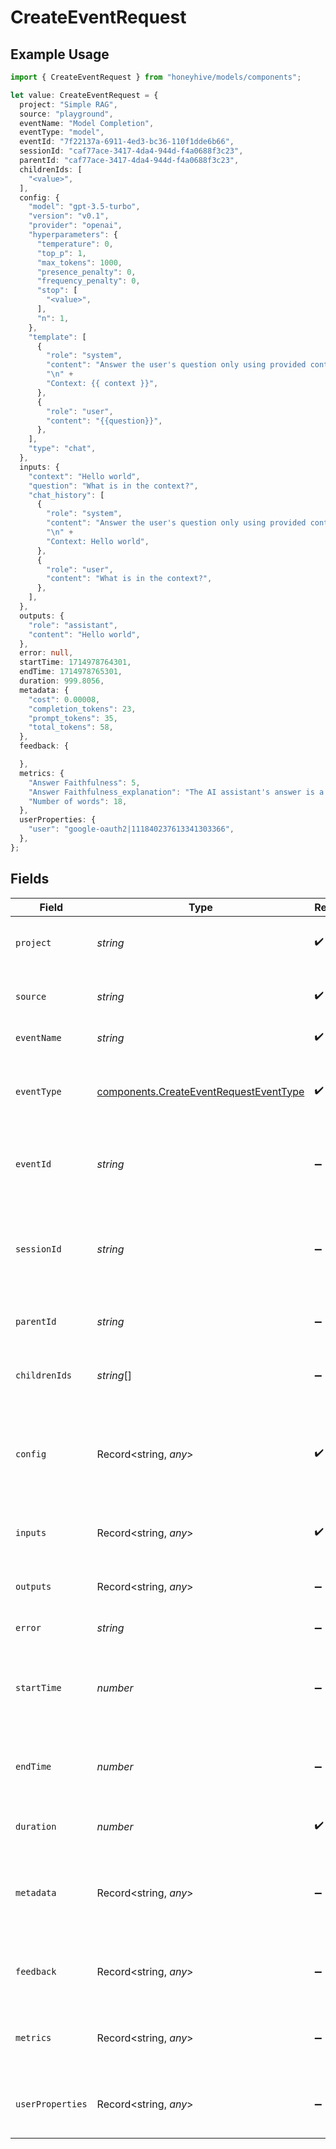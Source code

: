 # CreateEventRequest

## Example Usage

```typescript
import { CreateEventRequest } from "honeyhive/models/components";

let value: CreateEventRequest = {
  project: "Simple RAG",
  source: "playground",
  eventName: "Model Completion",
  eventType: "model",
  eventId: "7f22137a-6911-4ed3-bc36-110f1dde6b66",
  sessionId: "caf77ace-3417-4da4-944d-f4a0688f3c23",
  parentId: "caf77ace-3417-4da4-944d-f4a0688f3c23",
  childrenIds: [
    "<value>",
  ],
  config: {
    "model": "gpt-3.5-turbo",
    "version": "v0.1",
    "provider": "openai",
    "hyperparameters": {
      "temperature": 0,
      "top_p": 1,
      "max_tokens": 1000,
      "presence_penalty": 0,
      "frequency_penalty": 0,
      "stop": [
        "<value>",
      ],
      "n": 1,
    },
    "template": [
      {
        "role": "system",
        "content": "Answer the user's question only using provided context.\n" +
        "\n" +
        "Context: {{ context }}",
      },
      {
        "role": "user",
        "content": "{{question}}",
      },
    ],
    "type": "chat",
  },
  inputs: {
    "context": "Hello world",
    "question": "What is in the context?",
    "chat_history": [
      {
        "role": "system",
        "content": "Answer the user's question only using provided context.\n" +
        "\n" +
        "Context: Hello world",
      },
      {
        "role": "user",
        "content": "What is in the context?",
      },
    ],
  },
  outputs: {
    "role": "assistant",
    "content": "Hello world",
  },
  error: null,
  startTime: 1714978764301,
  endTime: 1714978765301,
  duration: 999.8056,
  metadata: {
    "cost": 0.00008,
    "completion_tokens": 23,
    "prompt_tokens": 35,
    "total_tokens": 58,
  },
  feedback: {

  },
  metrics: {
    "Answer Faithfulness": 5,
    "Answer Faithfulness_explanation": "The AI assistant's answer is a concise and accurate description of Ramp's API. It provides a clear explanation of what the API does and how developers can use it to integrate Ramp's financial services into their own applications. The answer is faithful to the provided context.",
    "Number of words": 18,
  },
  userProperties: {
    "user": "google-oauth2|111840237613341303366",
  },
};
```

## Fields

| Field                                                                                            | Type                                                                                             | Required                                                                                         | Description                                                                                      |
| ------------------------------------------------------------------------------------------------ | ------------------------------------------------------------------------------------------------ | ------------------------------------------------------------------------------------------------ | ------------------------------------------------------------------------------------------------ |
| `project`                                                                                        | *string*                                                                                         | :heavy_check_mark:                                                                               | Project associated with the event                                                                |
| `source`                                                                                         | *string*                                                                                         | :heavy_check_mark:                                                                               | Source of the event - production, staging, etc                                                   |
| `eventName`                                                                                      | *string*                                                                                         | :heavy_check_mark:                                                                               | Name of the event                                                                                |
| `eventType`                                                                                      | [components.CreateEventRequestEventType](../../models/components/createeventrequesteventtype.md) | :heavy_check_mark:                                                                               | Specify whether the event is of "model", "tool" or "chain" type                                  |
| `eventId`                                                                                        | *string*                                                                                         | :heavy_minus_sign:                                                                               | Unique id of the event, if not set, it will be auto-generated                                    |
| `sessionId`                                                                                      | *string*                                                                                         | :heavy_minus_sign:                                                                               | Unique id of the session associated with the event, if not set, it will be auto-generated        |
| `parentId`                                                                                       | *string*                                                                                         | :heavy_minus_sign:                                                                               | Id of the parent event if nested                                                                 |
| `childrenIds`                                                                                    | *string*[]                                                                                       | :heavy_minus_sign:                                                                               | Id of events that are nested within the event                                                    |
| `config`                                                                                         | Record<string, *any*>                                                                            | :heavy_check_mark:                                                                               | Associated configuration JSON for the event - model name, vector index name, etc                 |
| `inputs`                                                                                         | Record<string, *any*>                                                                            | :heavy_check_mark:                                                                               | Input JSON given to the event - prompt, chunks, etc                                              |
| `outputs`                                                                                        | Record<string, *any*>                                                                            | :heavy_minus_sign:                                                                               | Final output JSON of the event                                                                   |
| `error`                                                                                          | *string*                                                                                         | :heavy_minus_sign:                                                                               | Any error description if event failed                                                            |
| `startTime`                                                                                      | *number*                                                                                         | :heavy_minus_sign:                                                                               | UTC timestamp (in milliseconds) for the event start                                              |
| `endTime`                                                                                        | *number*                                                                                         | :heavy_minus_sign:                                                                               | UTC timestamp (in milliseconds) for the event end                                                |
| `duration`                                                                                       | *number*                                                                                         | :heavy_check_mark:                                                                               | How long the event took in milliseconds                                                          |
| `metadata`                                                                                       | Record<string, *any*>                                                                            | :heavy_minus_sign:                                                                               | Any system or application metadata associated with the event                                     |
| `feedback`                                                                                       | Record<string, *any*>                                                                            | :heavy_minus_sign:                                                                               | Any user feedback provided for the event output                                                  |
| `metrics`                                                                                        | Record<string, *any*>                                                                            | :heavy_minus_sign:                                                                               | Any values computed over the output of the event                                                 |
| `userProperties`                                                                                 | Record<string, *any*>                                                                            | :heavy_minus_sign:                                                                               | Any user properties associated with the event                                                    |